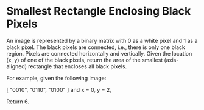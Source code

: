 # Smallest Rectangle Enclosing Black Pixels
 
An image is represented by a binary matrix with 0 as a white pixel and 1 as a black pixel. The black pixels are connected, i.e., there is only one black region. Pixels are connected horizontally and vertically. Given the location (x, y) of one of the black pixels, return the area of the smallest (axis-aligned) rectangle that encloses all black pixels.

For example, given the following image:

[
  "0010",
  "0110",
  "0100"
]
and x = 0, y = 2,

 

Return 6.